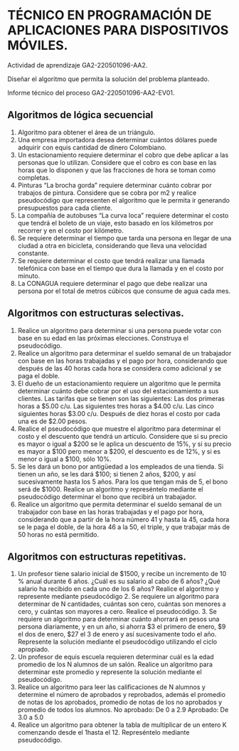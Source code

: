 # TÉCNICO EN PROGRAMACIÓN DE APLICACIONES PARA DISPOSITIVOS MÓVILES.

Actividad de aprendizaje GA2-220501096-AA2.

Diseñar el algoritmo que permita la solución del problema planteado.

Informe técnico del proceso GA2-220501096-AA2-EV01.

## Algoritmos de lógica secuencial

1. Algoritmo para obtener el área de un triángulo.
2. Una empresa importadora desea determinar cuántos dólares puede adquirir con equis cantidad de dinero Colombiano.
3. Un estacionamiento requiere determinar el cobro que debe aplicar a las personas que lo utilizan. Considere que el cobro es con base en las horas que lo disponen y que las fracciones de hora se toman como completas.
4. Pinturas “La brocha gorda” requiere determinar cuánto cobrar por trabajos de pintura. Considere que se cobra por m2 y realice pseudocódigo que representen el algoritmo que le permita ir generando presupuestos para cada cliente.
5. La compañía de autobuses “La curva loca” requiere determinar el costo que tendrá el boleto de un viaje, esto basado en los kilómetros por recorrer y en el costo por kilómetro.
6. Se requiere determinar el tiempo que tarda una persona en llegar de una ciudad a otra en bicicleta, considerando que lleva una velocidad constante.
7. Se requiere determinar el costo que tendrá realizar una llamada telefónica con base en el tiempo que dura la llamada y en el costo por minuto.
8. La CONAGUA requiere determinar el pago que debe realizar una persona por el total de metros cúbicos que consume de agua cada mes.

## Algoritmos con estructuras selectivas.

1. Realice un algoritmo para determinar si una persona puede votar con base en su edad en las próximas elecciones. Construya el pseudocódigo.
2. Realice un algoritmo para determinar el sueldo semanal de un trabajador con base en las horas trabajadas y el pago por hora, considerando que después de las 40 horas cada hora se considera como adicional y se paga el doble. 
3. El dueño de un estacionamiento requiere un algoritmo que le permita determinar cuánto debe cobrar por el uso del estacionamiento a sus clientes.
Las tarifas que se tienen son las siguientes:
Las dos primeras horas a $5.00 c/u.
Las siguientes tres horas a $4.00 c/u.
Las cinco siguientes horas $3.00 c/u.
Después de diez horas el costo por cada una es de $2.00 pesos.
4. Realice el pseudocódigo que muestre el algoritmo para determinar el costo y el descuento que tendrá un artículo. Considere que si su precio es mayor o igual a $200 se le aplica un descuento de 15%, y si su precio es mayor a $100 pero menor a $200, el descuento es de 12%, y si es menor o igual a $100, sólo 10%.
5. Se les dará un bono por antigüedad a los empleados de una tienda. Si tienen un año, se les dará $100; si tienen 2 años, $200, y así sucesivamente hasta los 5 años. Para los que tengan más de 5, el bono será de $1000. Realice un algoritmo y represéntelo mediante el pseudocódigo determinar el bono que recibirá un trabajador.
6. Realice un algoritmo que permita determinar el sueldo semanal de un trabajador con base en las horas trabajadas y el pago por hora, considerando que a partir de la hora número 41 y hasta la 45, cada hora se le paga el doble, de la hora 46 a la 50, el triple, y que trabajar más de 50 horas no está permitido.

## Algoritmos con estructuras repetitivas.

1. Un profesor tiene salario inicial de $1500, y recibe un incremento de 10 % anual durante 6 años. ¿Cuál es su salario al cabo de 6 años? ¿Qué salario ha recibido en cada uno de los 6 años? Realice el algoritmo y represente mediante pseudocódigo 2. Se requiere un algoritmo para determinar de N cantidades, cuántas son cero, cuántas son menores a cero, y cuántas son mayores a cero. Realice el pseudocódigo. 3. Se requiere un algoritmo para determinar cuánto ahorrará en pesos una persona diariamente, y en un año, si ahorra $3 el primero de enero, $9 el dos de enero, $27 el 3 de enero y así sucesivamente todo el año. Represente la solución mediante el pseudocódigo utilizando el ciclo apropiado.
2. Un profesor de equis escuela requieren determinar cuál es la edad promedio de los N alumnos de un salón. Realice un algoritmo para determinar este promedio y represente la solución mediante el pseudocódigo.
3. Realice un algoritmo para leer las calificaciones de N alumnos y determine el número de aprobados y reprobados, además el promedio de notas de los aprobados, promedio de notas de los no aprobados y promedio de todos los alumnos.
No aprobado: De 0 a 2.9
Aprobado: De 3.0 a 5.0
1. Realice un algoritmo para obtener la tabla de multiplicar de un entero K comenzando desde el 1hasta el 12. Represéntelo mediante pseudocódigo.